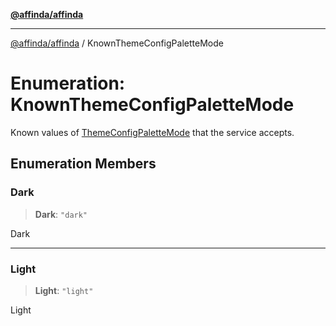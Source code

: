 [**@affinda/affinda**](../README.md)

***

[@affinda/affinda](../globals.md) / KnownThemeConfigPaletteMode

# Enumeration: KnownThemeConfigPaletteMode

Known values of [ThemeConfigPaletteMode](../type-aliases/ThemeConfigPaletteMode.md) that the service accepts.

## Enumeration Members

### Dark

> **Dark**: `"dark"`

Dark

***

### Light

> **Light**: `"light"`

Light
